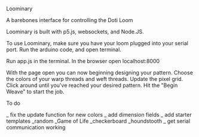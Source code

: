 

Loominary

A barebones interface for controlling the Doti Loom

Loominary is built with p5.js, websockets, and Node.JS.

To use Loominary, make sure you have your loom plugged into your serial port. Run the arduino code, and open terminal.  

Run app.js in the terminal. In the browser open localhost:8000

With the page open you can now beginning designing your pattern. Choose the colors of your  warp threads and weft threads. Update the pixel grid. Click around until you've reached your desired pattern. Hit the "Begin Weave" to start the job.

To do

_ fix the update function for new colors
_ add dimension fields 
_ add starter templates
	_random
	_Game of Life
	_checkerboard
	_houndstooth
_ get serial communication working

